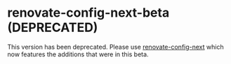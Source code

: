 # renovate-config-next-beta (DEPRECATED)

This version has been deprecated. Please use [renovate-config-next](https://github.com/Financial-Times/renovate-config-next) which now features the additions that were in this beta.
